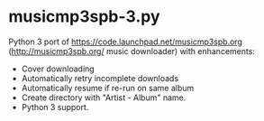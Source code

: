 # musicmp3spb-3.py
Python 3 port of https://code.launchpad.net/musicmp3spb.org (http://musicmp3spb.org/ music downloader) with enhancements:

* Cover downloading
* Automatically retry incomplete downloads
* Automatically resume if re-run on same album
* Create directory with "Artist - Album" name.
* Python 3 support.
